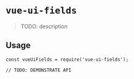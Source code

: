 # `vue-ui-fields`

> TODO: description

## Usage

```
const vueUiFields = require('vue-ui-fields');

// TODO: DEMONSTRATE API
```
